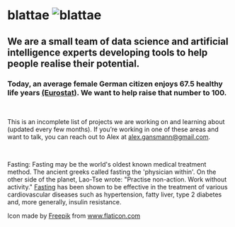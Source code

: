 # blattae <img src="http://s0288.pythonanywhere.com/static/insect_.png" alt="blattae" class="inline"/>

## We are a small team of data science and artificial intelligence experts developing tools to help people realise their potential. 
### Today, an average female German citizen enjoys 67.5 healthy life years <a href="http://ec.europa.eu/eurostat/statistics-explained/index.php?title=File:Healthy_life_years,_2015_(years)_YB17.png" title="Eurostat">(Eurostat)</a>. We want to help raise that number to 100.

<br/>
 
This is an incomplete list of projects we are working on and learning about (updated every few months).
If you’re working in one of these areas and want to talk, you can reach out to Alex at alex.gansmann@gmail.com.

<br/>

Fasting:
Fasting may be the world's oldest known medical treatment method. The ancient greeks called fasting the 'physician within'. On the other side of the planet, Lao-Tse wrote: "Practise non-action. Work without activity." <a href="http://fastingmovie.com/" title="Fasting">Fasting</a> has been shown to be effective in the treatment of various cardiovascular diseases such as hypertension, fatty liver, type 2 diabetes and, more generally, insulin resistance.





























Icon made by <a href="http://www.freepik.com" title="Freepik">Freepik</a> from www.flaticon.com
